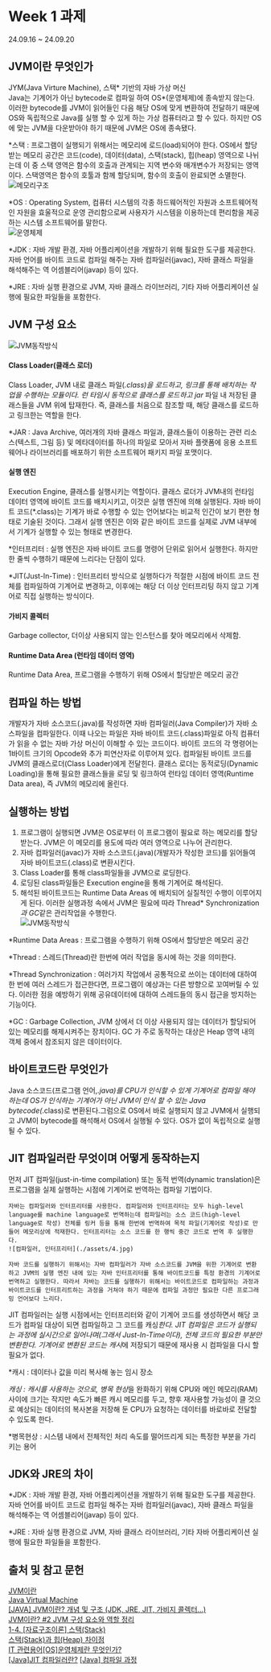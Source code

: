 # Week 1 과제
24.09.16 ~ 24.09.20
## JVM이란 무엇인가
JYM(Java Virture Machine), 스택* 기반의 자바 가상 머신   
Java는 기계어가 아닌 bytecode로 컴파일 하여 OS*(운영체제)에 종속받지 않는다. 이러한 bytecode를 JVM이 읽어들인 다음 해당 OS에 맞게 변환하여 전달하기 때문에 OS와 독립적으로 Java를 실행 할 수 있게 하는 가상 컴퓨터라고 할 수 있다. 하지만 OS에 맞는 JVM을 다운받아야 하기 때문에 JVM은 OS에 종속됐다.    

*스택 : 프로그램이 실행되기 위해서는 메모리에 로드(load)되어야 한다. OS에서 할당받는 메모리 공간은 코드(code), 데이터(data), 스택(stack), 힙(heap) 영역으로 나뉘는데 이 중 스택 영역은 함수의 호출과 관계되는 지역 변수와 매개변수가 저장되는 영역이다. 스택영역은 함수의 호툴과 함께 할당되며, 함수의 호출이 완료되면 소멸한다.   
![메모리구조](./assets/1.png)

*OS : Operating System, 컴퓨터 시스템의 각종 하드웨어적인 자원과 소프트웨어적인 자원을 효울적으로 운영 관리함으로써 사용자가 시스템을 이용하는데 편리함을 제공하는 시스템 소프트웨어를 말한다.    
![운영체제](./assets/2.png)

*JDK : 자바 개발 환경, 자바 어플리케이션을 개발하기 위해 필요한 도구를 제공한다. 자바 언어를 바이트 코드로 컴파일 해주는 자바 컴파일러(javac), 자바 클래스 파일을 해석해주는 역 어셈블리어(javap) 등이 있다.

*JRE : 자바 실행 환경으로 JVM, 자바 클래스 라이브러리, 기타 자바 어플리케이션 실행에 필요한 파일들을 포함한다.
## JVM 구성 요소
![JVM동작방식](./assets/3.png)  
#### Class Loader(클래스 로더)
Class Loader, JVM 내로 클래스 파일(*.class)을 로드하고, 링크를 통해 배치하는 작업을 수행하는 모듈이다.
런 타임시 동적으로 클래스를 로드하고 jar* 파일 내 저장된 클래스들을 JVM 위에 탑재한다.
즉, 클래스를 처음으로 참조할 때, 해당 클래스를 로드하고 링크한는 역할을 한다.   

*JAR : Java Archive, 여러개의 자바 클래스 파일과, 클래스들이 이용하는 관련 리소스(텍스트, 그림 등) 및 메타데이터를 하나의 파일로 모아서 자바 플랫폼에 응용 소프트웨어나 라이브러리를 배포하기 위한 소프트웨어 패키지 파일 포맷이다.


#### 실행 엔진
Execution Engine, 클래스를 실행시키는 역할이다. 클래스 로더가 JVM내의 런타임 데이터 영역에 바이트 코드를 배치시키고, 이것은 실행 엔진에 의해 실행된다. 자바 바이트 코드(*.class)는 기계가 바로 수행할 수 있는 언어보다는 비교적 인간이 보기 편한 형태로 기술된 것이다. 그래서 실행 엔진은 이와 같은 바이트 코드를 실제로 JVM 내부에서 기계가 실행할 수 있는 형태로 변경한다.

 *인터프리터 : 실행 엔진은 자바 바이트 코드를 명령어 단위로 읽어서 실행한다. 하지만 한 줄씩 수행하기 때문에 느리다는 단점이 있다.

 *JIT(Just-In-Time) : 인터프리터 방식으로 실행하다가 적절한 시점에 바이트 코드 전체를 컴파일하여 기계어로 변경하고, 이후에는 해당 더 이상 인터프리팅 하지 않고 기계어로 직접 실행하는 방식이다.

 

#### 가비지 콜렉터
Garbage collector, 더이상 사용되지 않는 인스턴스를 찾아 메모리에서 삭제함.

#### Runtime Data Area (런타임 데이터 영역)

Runtime Data Area, 프로그램을 수행하기 위해 OS에서 할당받은 메모리 공간

## 컴파일 하는 방법
개발자가 자바 소스코드(.java)를 작성하면 자바 컴파일러(Java Compiler)가 자바 소스파일을 컴파일한다. 이때 나오는 파일은 자바 바이트 코드(.class)파일로 아직 컴퓨터가 읽을 수 없는 자바 가상 머신이 이해할 수 있는 코드이다. 바이트 코드의 각 명령어는 1바이트 크기의 Opcode와 추가 피연산자로 이루어져 있다. 컴파일된 바이트 코드를 JVM의 클래스로더(Class Loader)에게 전달힌다. 클래스 로더는 동적로딩(Dynamic Loading)을 통해 필요한 클래스들을 로딩 및 링크하여 런타임 데이터 영역(Runtime Data area), 즉 JVM의 메모리에 올린다.

## 실행하는 방법
1. 프로그램이 실행되면 JVM은 OS로부터 이 프로그램이 필요로 하는 메모리를 할당받는다. JVM은 이 메모리를 용도에 따라 여러 영역으로 나누어 관리한다.
2. 자바 컴파일러(javac)가 자바 소스코드(.java)(개발자가 작성한 코드)를 읽어들여 자바 바이트코드(.class)로 변환시킨다.
3. Class Loader를 통해 class파일들을 JVM으로 로딩한다.
4. 로딩된 class파일들은 Execution engine을 통해 기계어로 해석된다.
5. 해석된 바이트코드는 Runtime Data Areas 에 배치되어 실질적인 수행이 이루어지게 된다. 이러한 실행과정 속에서 JVM은 필요에 따라 Thread* Synchronization*과 GC*같은 관리작업을 수행한다.   
![JVM동작방식](./assets/3.png)   

*Runtime Data Areas : 프로그램을 수행하기 위해 OS에서 할당받은 메모리 공간

*Thread : 스레드(Thread)란 한번에 여러 작업을 동시에 하는 것을 의미한다.

*Thread Synchronization : 여러가지 작업에서 공통적으로 쓰이는 데이터에 대하여 한 번에 여러 스레드가 접근한다면, 프로그램이 예상과는 다른 방향으로 꼬여버릴 수 있다. 이러한 점을 예방하기 위해 공유데이터에 대하여 스레드들의 동시 접근을 방지하는 기능이다. 

*GC : Garbage Collection, JVM 상에서 더 이상 사용되지 않는 데이터가 할당되어있는 메모리를 해제시켜주는 장치이다. GC 가 주로 동작하는 대상은 Heap 영역 내의 객체 중에서 참조되지 않은 데이터이다.

## 바이트코드란 무엇인가
Java 소스코드(프로그램 언어,*.java)를 CPU가 인식할 수 있게 기계어로 컴파일 해야 하는데 OS가 인식하는 기계어가 아닌 JVM이 인식 할 수 있는 Java bytecode(*.class)로 변환된다.그럼으로 OS에서 바로 실행되지 않고 JVM에서 실행되고 JVM이 bytecode를 해석해서 OS에서 실행될 수 있다. OS가 없이 독립적으로 실행될 수 있다.

## JIT 컴파일러란 무엇이며 어떻게 동작하는지
먼저 JIT 컴파일(just-in-time compilation) 또는 동적 번역(dynamic translation)은 프로그램을 실제 실행하는 시점에 기계어로 번역하는 컴파일 기법이다.    

    자바는 컴파일러와 인터프리터를 사용한다. 컴파일러와 인터프리터는 모두 high-level language를 machine language로 번역하는데 컴파일러는 소스 코드(high-level language로 작성) 전체를 링커 등을 통해 한번에 번역하여 목적 파일(기계어로 작성)로 만들어 메모리상에 적재한다. 인터프리터는 소스 코드를 한 행씩 중간 코드로 번역 후 실행한다.  
    ![컴파일러, 인터프리터](./assets/4.jpg) 

    자바 코드를 실행하기 위해서는 자바 컴파일러가 자바 소스코드를 JVM을 위한 기계어로 변환하고 JVM의 실행 엔진 내에 있는 자바 인터프리터를 통해 바이트코드를 특정 환경의 기계어로 번역하고 실행한다. 따라서 자바는 코드를 실행하기 위해서는 바이트코드로 컴파일하는 과정과 바이트코드를 인터프리트하는 과정을 거쳐야 하기 때문에 컴파일 과정만 필요한 다른 프로그래밍 언어보다 느리다. 
 
 JIT 컴파일러는 실행 시점에서는 인터프리터와 같이 기계어 코드를 생성하면서 해당 코드가 컴파일 대상이 되면 컴파일하고 그 코드를 캐싱*한다. JIT 컴파일은 코드가 실행되는 과정에 실시간으로 일어나며(그래서 Just-In-Time이다), 전체 코드의 필요한 부분만 변환한다. 기계어로 변환된 코드는 캐시*에 저장되기 때문에 재사용 시 컴파일을 다시 할 필요가 없다.

 *캐시 : 데이터나 값을 미리 복사해 놓는 임시 장소

 *캐싱 : 캐시를 사용하는 것으로, 병목 현상*을 완화하기 위해 CPU와 메인 메모리(RAM) 사이에 크기는 작지만 속도가 빠른 캐시 메모리를 두고, 향후 재사용할 가능성이 클 것으로 예상되는 데이터의 복사본을 저장해 둔 CPU가 요청하는 데이터를 바로바로 전달할 수 있도록 한다.

 *병목현상 : 시스템 내에서 전체적인 처리 속도를 떨어뜨리게 되는 특정한 부분을 가리키는 용어

## JDK와 JRE의 차이
*JDK : 자바 개발 환경, 자바 어플리케이션을 개발하기 위해 필요한 도구를 제공한다. 자바 언어를 바이트 코드로 컴파일 해주는 자바 컴파일러(javac), 자바 클래스 파일을 해석해주는 역 어셈블리어(javap) 등이 있다.

*JRE : 자바 실행 환경으로 JVM, 자바 클래스 라이브러리, 기타 자바 어플리케이션 실행에 필요한 파일들을 포함한다.

## 출처 및 참고 문헌
[JVM이란](https://backendcode.tistory.com/161)   
[Java Virtual Machine](https://asfirstalways.tistory.com/158)   
[[JAVA] JVM이란? 개념 및 구조 (JDK, JRE, JIT, 가비지 콜렉터...)](https://doozi0316.tistory.com/entry/1%EC%A3%BC%EC%B0%A8-JVM%EC%9D%80-%EB%AC%B4%EC%97%87%EC%9D%B4%EB%A9%B0-%EC%9E%90%EB%B0%94-%EC%BD%94%EB%93%9C%EB%8A%94-%EC%96%B4%EB%96%BB%EA%B2%8C-%EC%8B%A4%ED%96%89%ED%95%98%EB%8A%94-%EA%B2%83%EC%9D%B8%EA%B0%80)      
[JVM이란? #2 JVM 구성 요소와 역할 정리](https://velog.io/@dmchoi224/JVM%EC%9D%B4%EB%9E%80-2-JVM-%EA%B5%AC%EC%84%B1-%EC%9A%94%EC%86%8C%EC%99%80-%EC%97%AD%ED%95%A0-%EC%A0%95%EB%A6%AC)     
[1-4. [자료구조이론] 스택(Stack)](https://velog.io/@hyhy9501/3-1.-%EC%8A%A4%ED%83%9DStack)     
[스택(Stack)과 힙(Heap) 차이점
](https://junghyun100.github.io/%ED%9E%99-%EC%8A%A4%ED%83%9D%EC%B0%A8%EC%9D%B4%EC%A0%90/)   
[IT 관련용어[OS]운영체제란 무엇인가?](https://m.blog.naver.com/pst8627/221663921157?view=img_4)   
[[Java]JIT 컴파일러란?](https://hyeinisfree.tistory.com/26)
[[Java] 컴파일 과정](https://gyoogle.dev/blog/computer-language/Java/%EC%BB%B4%ED%8C%8C%EC%9D%BC%20%EA%B3%BC%EC%A0%95.html)